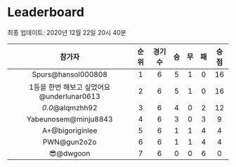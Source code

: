 # Leaderboard
최종 업데이트: 2020년 12월 22일 20시 40분




| 참가자 | 순위 | 경기수 | 승 | 무 | 패 | 승점 |
|:---:|:---:|:---:|:---:|:---:|:---:|:---:|
| Spurs@hansol000808 | 1 | 6 | 5 | 1 | 0 | 16 |
| 1등을 한번 해보고 싶었어요@underlunar0613 | 2 | 6 | 5 | 1 | 0 | 16 |
| _0.0_@alqmzhh92 | 3 | 6 | 4 | 0 | 2 | 12 |
| Yabeunosem@minju8843 | 4 | 6 | 3 | 0 | 3 | 9 |
| A+@bigoriginlee | 5 | 6 | 1 | 1 | 4 | 4 |
| PWN@gun2o2o | 6 | 6 | 1 | 1 | 4 | 4 |
| 😎@dwgoon | 7 | 6 | 0 | 0 | 6 | 0 |